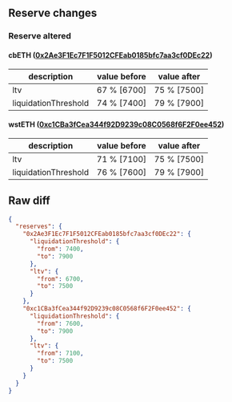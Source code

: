## Reserve changes

### Reserve altered

#### cbETH ([0x2Ae3F1Ec7F1F5012CFEab0185bfc7aa3cf0DEc22](https://basescan.org/address/0x2Ae3F1Ec7F1F5012CFEab0185bfc7aa3cf0DEc22))

| description | value before | value after |
| --- | --- | --- |
| ltv | 67 % [6700] | 75 % [7500] |
| liquidationThreshold | 74 % [7400] | 79 % [7900] |


#### wstETH ([0xc1CBa3fCea344f92D9239c08C0568f6F2F0ee452](https://basescan.org/address/0xc1CBa3fCea344f92D9239c08C0568f6F2F0ee452))

| description | value before | value after |
| --- | --- | --- |
| ltv | 71 % [7100] | 75 % [7500] |
| liquidationThreshold | 76 % [7600] | 79 % [7900] |


## Raw diff

```json
{
  "reserves": {
    "0x2Ae3F1Ec7F1F5012CFEab0185bfc7aa3cf0DEc22": {
      "liquidationThreshold": {
        "from": 7400,
        "to": 7900
      },
      "ltv": {
        "from": 6700,
        "to": 7500
      }
    },
    "0xc1CBa3fCea344f92D9239c08C0568f6F2F0ee452": {
      "liquidationThreshold": {
        "from": 7600,
        "to": 7900
      },
      "ltv": {
        "from": 7100,
        "to": 7500
      }
    }
  }
}
```